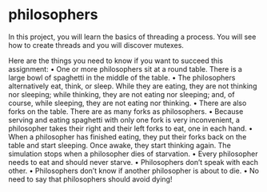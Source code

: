 # philosophers

In this project, you will learn the basics of threading a process. 
You will see how to create threads and you will discover mutexes.

Here are the things you need to know if you want to succeed this assignment:
• One or more philosophers sit at a round table.
There is a large bowl of spaghetti in the middle of the table.
• The philosophers alternatively eat, think, or sleep.
While they are eating, they are not thinking nor sleeping;
while thinking, they are not eating nor sleeping;
and, of course, while sleeping, they are not eating nor thinking.
• There are also forks on the table. There are as many forks as philosophers.
• Because serving and eating spaghetti with only one fork is very inconvenient, a philosopher takes their right and their left forks to eat, one in each hand.
• When a philosopher has finished eating, they put their forks back on the table and start sleeping. Once awake, they start thinking again. The simulation stops when a philosopher dies of starvation.
• Every philosopher needs to eat and should never starve.
• Philosophers don’t speak with each other.
• Philosophers don’t know if another philosopher is about to die.
• No need to say that philosophers should avoid dying!
